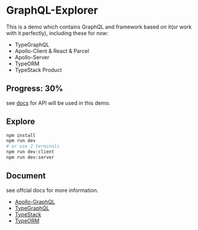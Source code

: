 # GraphQL-Explorer

This is a demo which contains GraphQL and framework based on it(or work with it perfectly), including these for now:

- TypeGraphQL
- Apollo-Client & React & Parcel
- Apollo-Server
- TypeORM
- TypeStack Product

## Progress: 30%

see [docs](docs/README.md) for API will be used in this demo.

## Explore

```bash
npm install
npm run dev
# or use 2 terminals
npm run dev:client
npm run dev:server
```

## Document

see offcial docs for more information.

- [Apollo-GraphQL](https://www.apollographql.com/docs/)
- [TypeGraphQL](https://typegraphql.com/)
- [TypeStack](https://github.com/typestack)
- [TypeORM](https://github.com/typeorm)

